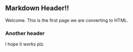 ## Markdown Header!!
Welcome. This is the first page we are converting to HTML.
### Another header
I hope it works plz.
